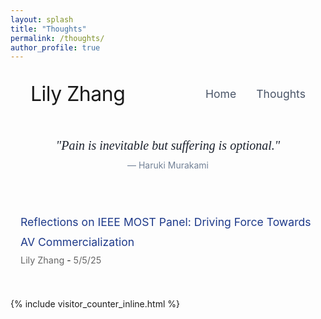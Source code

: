 ```yaml
---
layout: splash
title: "Thoughts"
permalink: /thoughts/
author_profile: true
---
```


<div class="header-container">
  <div class="name-container">
    <h1 class="author-name">Lily Zhang</h1>
  </div>
  <div class="navigation-container">
    <a href="/" class="nav-link">Home</a>
    <a href="/thoughts" class="nav-link">Thoughts</a>
  </div>
</div>

<div class="motto-section">
  <div class="motto-container">
    <div class="motto-quote">
      "Pain is inevitable but suffering is optional."
    </div>
    <div class="motto-attribution">
      — Haruki Murakami
    </div>

  </div>
</div>

<div class="blog-list">
  <div class="blog-entry">
    <a href="/thoughts/ieee-most-panel" class="blog-title">Reflections on IEEE MOST Panel: Driving Force Towards AV Commercialization</a><br>
    <span class="blog-author">Lily Zhang</span> - <span class="blog-date">5/5/25</span>
  </div>
</div>

<style>
/* Header Styling */
.header-container {
  display: flex;
  justify-content: space-between;
  align-items: center;
  max-width: 1200px;
  margin: 2rem auto;
  padding: 0 2rem;
}

.name-container .author-name {
  font-size: 2rem;
  font-weight: 400;
  margin: 0;
  letter-spacing: -0.5px;
}

.navigation-container {
  display: flex;
  gap: 2rem;
}

.nav-link {
  font-size: 1.1rem;
  color: #4a5568;
  text-decoration: none;
  transition: color 0.2s ease;
}

.nav-link:hover {
  color: #2d3748;
}

/* Motto Section */
.motto-section {
  max-width: 700px;
  margin: 3rem auto 4rem;
  padding: 0 1rem;
  text-align: center;
}

.motto-container {
  position: relative;
  padding: 0;
}

.motto-quote {
  font-size: 1.25rem;
  font-weight: 300;
  color: #1a202c;
  font-style: italic;
  line-height: 1.5;
  margin-bottom: 0.5rem;
  font-family: Georgia, serif;
  letter-spacing: 0;
}

.motto-attribution {
  font-size: 0.875rem;
  color: #718096;
  margin-bottom: 0;
  font-weight: 400;
}



@media (max-width: 768px) {
  .header-container {
    flex-direction: column;
    gap: 1.5rem;
    margin: 1.5rem auto;
  }
  
  .name-container .author-name {
    font-size: 1.75rem;
  }
  
  .navigation-container {
    gap: 1.5rem;
  }
  
  .nav-link {
    font-size: 1rem;
  }
  
  .motto-quote {
    font-size: 1.125rem;
  }
  
  .motto-section {
    margin: 2.5rem auto 3.5rem;
  }
}

.blog-list {
  max-width: 800px;
  margin: 3rem auto;
  padding: 0 1rem;
}

.blog-entry {
  margin-bottom: 2rem;
  line-height: 1.8;
}

.blog-author {
  font-size: 0.9rem;
  color: #666;
}

.blog-date {
  font-size: 0.9rem;
  color: #666;
}

.blog-title {
  font-size: 1.1rem;
  color: #1e3a8a;
  text-decoration: none !important;
  display: inline-block;
  margin-top: 0.2rem;
  position: relative;
  border-bottom: none !important;
  outline: none !important;
}

.blog-title::after {
  content: '';
  position: absolute;
  width: 100%;
  height: 1px;
  bottom: -2px;
  left: 0;
  background-color: #1e3a8a;
  visibility: hidden;
  transform: scaleX(0);
  transition: all 0.3s ease-in-out;
}

.blog-title:hover::after {
  visibility: visible;
  transform: scaleX(1);
}

/* Remove underline from all link states */
.blog-title:link,
.blog-title:visited,
.blog-title:focus,
.blog-title:active {
  text-decoration: none !important;
  border-bottom: none !important;
  outline: none !important;
  color: #1e3a8a !important;
}

/* Ensure dark blue color in all states */
a.blog-title {
  color: #1e3a8a !important;
}

.blog-title:hover {
  color: #1e3a8a !important;
}
</style>

<!-- Visitor Counter -->
{% include visitor_counter_inline.html %}
